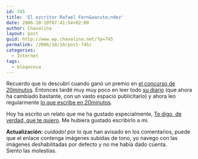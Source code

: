 ```yaml
---
id: 745
title: 'El ezcritor Rafael Fern&aacute;ndez'
date: 2006-10-10T07:41:54+02:00
author: Chavalina
layout: post
guid: http://www.wp.chavalina.net/?p=745
permalink: /2006/10/10/post-745/
categories:
  - Internet
tags:
  - blogocosa
---
```

Recuerdo que lo descubr&iacute; cuando gan&oacute; un premio en <a href="http://chavalina.net/comentar.php?idpost=649" target="_blank">el concurso de 20minutos</a>. Entonces tard&eacute; muy muy poco en leer todo <a href="http://micabeza.com/" target="_blank">su diario</a> (que ahora ha cambiado bastante, con un vasto espacio publicitario) y ahora leo regularmente <a href="http://blogs.20minutos.es/ezcritor" target="_blank">lo que escribe en 20minutos</a>. 

Hoy ha escrito un relato que me ha gustado especialmente, <a href="http://blogs.20minutos.es/ezcritor/post/2006/10/10/te-digo-verdad-te-quiero" target="_blank">Te digo, de verdad, que te quiero</a>. Me hubiera gustado escribirlo a mi.

**Actualizaci&oacute;n:** _cuidado!_ por lo que han avisado en los comentarios, puede que el enlace contenga im&aacute;genes subidas de tono, yo navego con las im&aacute;genes deshabilitadas por defecto y no me hab&iacute;a dado cuenta.  
Siento las molestias.